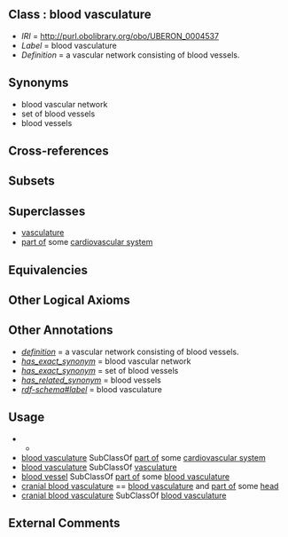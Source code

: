 
## Class : blood vasculature

 * *IRI* = http://purl.obolibrary.org/obo/UBERON_0004537
 * *Label* = blood vasculature
 * *Definition* = a vascular network consisting of blood vessels.

## Synonyms

 * blood vascular network
 * set of blood vessels
 * blood vessels

## Cross-references


## Subsets


## Superclasses

 * [vasculature](../../UBERON/49/UBERON_0002049.md)
 * [part of](../../BFO/50/BFO_0000050.md) some [cardiovascular system](../../UBERON/35/UBERON_0004535.md)

## Equivalencies


## Other Logical Axioms


## Other Annotations

 * *[definition](../../IAO/15/IAO_0000115.md)* = a vascular network consisting of blood vessels.
 * *[has_exact_synonym](../../ym/oboInOwl#hasExactSynonym.md)* = blood vascular network
 * *[has_exact_synonym](../../ym/oboInOwl#hasExactSynonym.md)* = set of blood vessels
 * *[has_related_synonym](../../ym/oboInOwl#hasRelatedSynonym.md)* = blood vessels
 * *[rdf-schema#label](../../el/rdf-schema#label.md)* = blood vasculature

## Usage

 * -
 * [blood vasculature](../../UBERON/37/UBERON_0004537.md) SubClassOf [part of](../../BFO/50/BFO_0000050.md) some [cardiovascular system](../../UBERON/35/UBERON_0004535.md)
 * [blood vasculature](../../UBERON/37/UBERON_0004537.md) SubClassOf [vasculature](../../UBERON/49/UBERON_0002049.md)
 * [blood vessel](../../UBERON/81/UBERON_0001981.md) SubClassOf [part of](../../BFO/50/BFO_0000050.md) some [blood vasculature](../../UBERON/37/UBERON_0004537.md)
 * [cranial blood vasculature](../../UBERON/62/UBERON_0011362.md) == [blood vasculature](../../UBERON/37/UBERON_0004537.md) and [part of](../../BFO/50/BFO_0000050.md) some [head](../../UBERON/33/UBERON_0000033.md)
 * [cranial blood vasculature](../../UBERON/62/UBERON_0011362.md) SubClassOf [blood vasculature](../../UBERON/37/UBERON_0004537.md)

## External Comments

